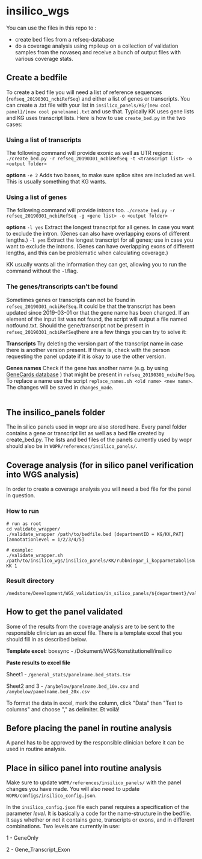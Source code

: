 # insilico\_wgs

You can use the files in this repo to :

* create bed files from a refseq-database 
* do a coverage analysis using mpileup on a collection of validation samples from the novaseq and receive a bunch of output files with various coverage stats.

## Create a bedfile

To create a bed file you will need a list of reference sequences (`refseq_20190301_ncbiRefSeq`) and either a list of genes or transcripts. You can create a .txt file with your list in `insilico_panels/KG/[new cool panel]/[new cool panelname].txt` and use that. 
Typically KK uses gene lists and KG uses transcript lists. Here is how to use `create_bed.py` in the two cases:

### Using a list of transcripts

The following command will provide exonic as well as UTR regions:
`./create_bed.py -r refseq_20190301_ncbiRefSeq -t <transcript list> -o <output folder>`

**options**
`-e 2`  Adds two bases, to make sure splice sites are included as well. This is usually something that KG wants.

### Using a list of genes
The following command will provide introns too.
`./create_bed.py -r refseq_20190301_ncbiRefSeq -g <gene list> -o <output folder>`

**options**
`-l yes`  Extract the longest transcript for all genes. In case you want to exclude the intron. (Genes can also have overlapping exons of different lengths.)
`-l yes`  Extract the longest transcript for all genes; use in case you want to exclude the introns. (Genes can have overlapping exons of different lengths, and this can be problematic when calculating coverage.)

KK usually wants all the information they can get, allowing you to run the command without the `-l`flag.

### The genes/transcripts can’t be found
Sometimes genes or transcripts can not be found in `refseq_20190301_ncbiRefSeq`. It could be that the transcript has been updated since 2019-03-01 or that the gene name has been changed. If an element of the input list was not found, the script will output a file named notfound.txt. Should the gene/transcript not be present in `refseq_20190301_ncbiRefSeq`there are a few things you can try to solve it:

**Transcripts**
Try deleting the version part of the transcript name in case there is another version present. If there is, check with the person requesting the panel update if it is okay to use the other version.

**Genes names**
Check if the gene has another name (e.g. by using [GeneCards database](https://www.genecards.org) ) that might be present in `refseq_20190301_ncbiRefSeq`. To replace a name use the script `replace_names.sh <old name> <new name>`. The changes will be saved in `changes_made`.  
<br />

## The insilico\_panels folder

The in silico panels used in wopr are also stored here. Every panel folder contains a gene or transcript list as well as a bed file created by create\_bed.py. The lists and bed files of the panels currently used by wopr should also be in `WOPR/references/insilico_panels/`. 
<br />

## Coverage analysis (for in silico panel verification into WGS analysis)

In order to create a coverage analysis you will need a bed file for the panel in question.

### How to run
```
# run as root
cd validate_wrapper/
./validate_wrapper /path/to/bedfile.bed [departmentID = KG/KK,PAT] [annotationlevel = 1/2/3/4/5]

# example:
./validate_wrapper.sh /path/to/insilico_wgs/insilico_panels/KK/rubbningar_i_kopparmetabolism.v1.0/rubbningar_i_kopparmetabolism.v1.0.bed KK 1
```
### Result directory
```
/medstore/Development/WGS_validation/in_silico_panels/${department}/validate/panels/
```

## How to get the panel validated
Some of the results from the coverage analysis are to be sent to the responsible clinician as an excel file. There is a template excel that you should fill in as described below.

**Template excel:** boxsync - /Dokument/WGS/konstitutionell/insilico

**Paste results to excel file**

Sheet1 - `/general_stats/panelname.bed_stats.tsv`

Sheet2 and 3 - `/anybelow/panelname.bed_10x.csv` and `/anybelow/panelname.bed_20x.csv`

To format the data in excel, mark the column, click "Data" then "Text to columns" and choose "," as delimiter. Et voilà!
<br /> 


## Before placing the panel in routine analysis
A panel has to be approved by the responsible clinician before it can be used in routine analysis.
<br /> 


## Place in silico panel into routine analysis

Make sure to update `WOPR/references/insilico_panels/` with the panel changes you have made. You will also need to update `WOPR/configs/insilico_config.json`. 

In the `insilico_config.json` file each panel requires a specification of the parameter *level*. It is basically a code for the name-structure in the bedfile. It says whether or not it contains gene, transcripts or exons, and in different combinations. Two levels are currently in use:

1 - GeneOnly 

2 - Gene\_Transcript\_Exon








